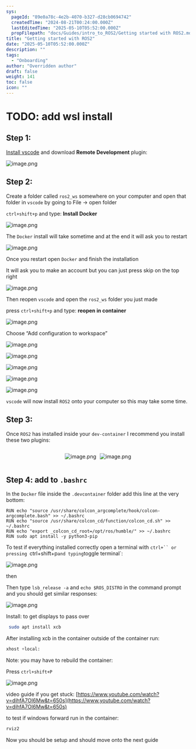 ```yaml
---
sys:
  pageId: "89e0a78c-4e2b-4070-b327-d28cb0694742"
  createdTime: "2024-08-21T00:24:00.000Z"
  lastEditedTime: "2025-05-10T05:52:00.000Z"
  propFilepath: "docs/Guides/intro_to_ROS2/Getting started with ROS2.md"
title: "Getting started with ROS2"
date: "2025-05-10T05:52:00.000Z"
description: ""
tags:
  - "Onboarding"
author: "Overridden author"
draft: false
weight: 141
toc: false
icon: ""
---
```


# TODO: add wsl install

## Step 1:

[Install vscode](https://code.visualstudio.com/download) and download **Remote Development** plugin:

![image.png](https://prod-files-secure.s3.us-west-2.amazonaws.com/d518164a-d88e-44d1-a4ee-3adb3bd8bce0/efb52993-1881-4a40-b95e-6f020334f022/image.png?X-Amz-Algorithm=AWS4-HMAC-SHA256&X-Amz-Content-Sha256=UNSIGNED-PAYLOAD&X-Amz-Credential=ASIAZI2LB466WJYJLTCI%2F20250714%2Fus-west-2%2Fs3%2Faws4_request&X-Amz-Date=20250714T132851Z&X-Amz-Expires=3600&X-Amz-Security-Token=IQoJb3JpZ2luX2VjEBUaCXVzLXdlc3QtMiJHMEUCIFQ%2FTxT3f%2FdU%2ByCs6YKUDog8E5jiZWZsyplD7BvF%2Fh5SAiEAo7R4TdIMWuZnYnK%2BWP2PyaJaX9LTIV3eUHUPTnn0PJEq%2FwMILhAAGgw2Mzc0MjMxODM4MDUiDPDhqWpOMrunUXTKJCrcA3xhww2u60%2Fvcp50yAY60vFbk%2Fr7XJgHiW7ch6PO64Ph8BoCG%2FJ%2Fg97YX6nIhU9Z8xzMjxw9cdRrh3P49stSW%2BcJQLcClnpWgxpzds%2BWS4t1OYMF9ZwMYDGd%2BfOaHyT0rO55K%2FKRJp7QHX%2Ft1sLS8h3jDtzRV7iTYjYFTV2S0pzJqh2IrRx216KpUpatK2IREwEZ0VmkfX6sZTpxJXXzXlFwRVIoYHfgcXEFANius%2Fg9Nxo0jsonCOoJVLM2BQEfn%2BnrM4zXtFO%2BSi1x0w6coBbiev2xYY5heMpxDBuIOeZSkfPDOBBy2J%2FPeN8Sxz4lQI3b6DkFDiHaT7eAP5v03JFODonpxzIlkemBIZaUr5O3%2B1rY2ais5ZSGoPmsvhvV1p9iMiPlSkU6SGjkFXLuTS5AkRmMKlBeHsMkmaIDvv%2FU1KVKuPmGzw0VMk%2Bz4WhZC3rgH3bL01Q3%2FSbo453mvxNeOOFaMnle9bDgW9j%2FpqWWVBM%2FK0gdlJvwLWjlB3VGrf3vho3SyCw8%2Bdgvmea36gWhqfU8nNbnIU35ahjhYPVL8PvJdmlE6%2BWe%2B8OZaX5Q7oNqi%2FTtWIuo50IQluBJQt8TPiJMyloVsgxQ0%2BNw4W8ZIcxxFRltrGRfoUkkMOSF1MMGOqUBjq0I%2BR3vkSByMdpHvMOVm0UMAWnxVQvApO1jq5h%2BYBAoXgEgZiciaYIJPolzuQz7Z4mWBe%2BZxINdhlFe8%2BMJa1%2F6Xr5mYgTFZ07k12OlANUALoGUWW2QzsopWtKjCnV1k7Bz8sUV1rGzdKUdi2EZTOc3XqFenSAsp7ymROw8UTtXuJMBSE81%2FcE8I%2Bv7rvfkyMVKhRFgfqgOpJ%2Fwz2WWPLZhdESh&X-Amz-Signature=add151e362187a9b058bd6e3a7e52a67cccded672ada42d5e11cb7a849ac50b1&X-Amz-SignedHeaders=host&x-amz-checksum-mode=ENABLED&x-id=GetObject)

## Step 2:

Create a folder called `ros2_ws` somewhere on your computer and open that folder in `vscode` by going to File → open folder 

`ctrl+shift+p` and type: **Install Docker**

![image.png](https://prod-files-secure.s3.us-west-2.amazonaws.com/d518164a-d88e-44d1-a4ee-3adb3bd8bce0/2269dc0e-1cd5-47ff-bceb-c04ad9b2eab0/image.png?X-Amz-Algorithm=AWS4-HMAC-SHA256&X-Amz-Content-Sha256=UNSIGNED-PAYLOAD&X-Amz-Credential=ASIAZI2LB466WJYJLTCI%2F20250714%2Fus-west-2%2Fs3%2Faws4_request&X-Amz-Date=20250714T132851Z&X-Amz-Expires=3600&X-Amz-Security-Token=IQoJb3JpZ2luX2VjEBUaCXVzLXdlc3QtMiJHMEUCIFQ%2FTxT3f%2FdU%2ByCs6YKUDog8E5jiZWZsyplD7BvF%2Fh5SAiEAo7R4TdIMWuZnYnK%2BWP2PyaJaX9LTIV3eUHUPTnn0PJEq%2FwMILhAAGgw2Mzc0MjMxODM4MDUiDPDhqWpOMrunUXTKJCrcA3xhww2u60%2Fvcp50yAY60vFbk%2Fr7XJgHiW7ch6PO64Ph8BoCG%2FJ%2Fg97YX6nIhU9Z8xzMjxw9cdRrh3P49stSW%2BcJQLcClnpWgxpzds%2BWS4t1OYMF9ZwMYDGd%2BfOaHyT0rO55K%2FKRJp7QHX%2Ft1sLS8h3jDtzRV7iTYjYFTV2S0pzJqh2IrRx216KpUpatK2IREwEZ0VmkfX6sZTpxJXXzXlFwRVIoYHfgcXEFANius%2Fg9Nxo0jsonCOoJVLM2BQEfn%2BnrM4zXtFO%2BSi1x0w6coBbiev2xYY5heMpxDBuIOeZSkfPDOBBy2J%2FPeN8Sxz4lQI3b6DkFDiHaT7eAP5v03JFODonpxzIlkemBIZaUr5O3%2B1rY2ais5ZSGoPmsvhvV1p9iMiPlSkU6SGjkFXLuTS5AkRmMKlBeHsMkmaIDvv%2FU1KVKuPmGzw0VMk%2Bz4WhZC3rgH3bL01Q3%2FSbo453mvxNeOOFaMnle9bDgW9j%2FpqWWVBM%2FK0gdlJvwLWjlB3VGrf3vho3SyCw8%2Bdgvmea36gWhqfU8nNbnIU35ahjhYPVL8PvJdmlE6%2BWe%2B8OZaX5Q7oNqi%2FTtWIuo50IQluBJQt8TPiJMyloVsgxQ0%2BNw4W8ZIcxxFRltrGRfoUkkMOSF1MMGOqUBjq0I%2BR3vkSByMdpHvMOVm0UMAWnxVQvApO1jq5h%2BYBAoXgEgZiciaYIJPolzuQz7Z4mWBe%2BZxINdhlFe8%2BMJa1%2F6Xr5mYgTFZ07k12OlANUALoGUWW2QzsopWtKjCnV1k7Bz8sUV1rGzdKUdi2EZTOc3XqFenSAsp7ymROw8UTtXuJMBSE81%2FcE8I%2Bv7rvfkyMVKhRFgfqgOpJ%2Fwz2WWPLZhdESh&X-Amz-Signature=99a13a1a7f8992e17f9cd18782187c94dacf8bb1c4bd45c05550eda11b0b6fc4&X-Amz-SignedHeaders=host&x-amz-checksum-mode=ENABLED&x-id=GetObject)

The `Docker` install will take sometime and at the end it will ask you to restart

![image.png](https://prod-files-secure.s3.us-west-2.amazonaws.com/d518164a-d88e-44d1-a4ee-3adb3bd8bce0/ed233f78-be33-4b1f-b89c-9c346c0e961e/image.png?X-Amz-Algorithm=AWS4-HMAC-SHA256&X-Amz-Content-Sha256=UNSIGNED-PAYLOAD&X-Amz-Credential=ASIAZI2LB466WJYJLTCI%2F20250714%2Fus-west-2%2Fs3%2Faws4_request&X-Amz-Date=20250714T132851Z&X-Amz-Expires=3600&X-Amz-Security-Token=IQoJb3JpZ2luX2VjEBUaCXVzLXdlc3QtMiJHMEUCIFQ%2FTxT3f%2FdU%2ByCs6YKUDog8E5jiZWZsyplD7BvF%2Fh5SAiEAo7R4TdIMWuZnYnK%2BWP2PyaJaX9LTIV3eUHUPTnn0PJEq%2FwMILhAAGgw2Mzc0MjMxODM4MDUiDPDhqWpOMrunUXTKJCrcA3xhww2u60%2Fvcp50yAY60vFbk%2Fr7XJgHiW7ch6PO64Ph8BoCG%2FJ%2Fg97YX6nIhU9Z8xzMjxw9cdRrh3P49stSW%2BcJQLcClnpWgxpzds%2BWS4t1OYMF9ZwMYDGd%2BfOaHyT0rO55K%2FKRJp7QHX%2Ft1sLS8h3jDtzRV7iTYjYFTV2S0pzJqh2IrRx216KpUpatK2IREwEZ0VmkfX6sZTpxJXXzXlFwRVIoYHfgcXEFANius%2Fg9Nxo0jsonCOoJVLM2BQEfn%2BnrM4zXtFO%2BSi1x0w6coBbiev2xYY5heMpxDBuIOeZSkfPDOBBy2J%2FPeN8Sxz4lQI3b6DkFDiHaT7eAP5v03JFODonpxzIlkemBIZaUr5O3%2B1rY2ais5ZSGoPmsvhvV1p9iMiPlSkU6SGjkFXLuTS5AkRmMKlBeHsMkmaIDvv%2FU1KVKuPmGzw0VMk%2Bz4WhZC3rgH3bL01Q3%2FSbo453mvxNeOOFaMnle9bDgW9j%2FpqWWVBM%2FK0gdlJvwLWjlB3VGrf3vho3SyCw8%2Bdgvmea36gWhqfU8nNbnIU35ahjhYPVL8PvJdmlE6%2BWe%2B8OZaX5Q7oNqi%2FTtWIuo50IQluBJQt8TPiJMyloVsgxQ0%2BNw4W8ZIcxxFRltrGRfoUkkMOSF1MMGOqUBjq0I%2BR3vkSByMdpHvMOVm0UMAWnxVQvApO1jq5h%2BYBAoXgEgZiciaYIJPolzuQz7Z4mWBe%2BZxINdhlFe8%2BMJa1%2F6Xr5mYgTFZ07k12OlANUALoGUWW2QzsopWtKjCnV1k7Bz8sUV1rGzdKUdi2EZTOc3XqFenSAsp7ymROw8UTtXuJMBSE81%2FcE8I%2Bv7rvfkyMVKhRFgfqgOpJ%2Fwz2WWPLZhdESh&X-Amz-Signature=81bdfa58864631de15f841c0a8fcc73a8c65ce405a39ced906cc79214fd4faa1&X-Amz-SignedHeaders=host&x-amz-checksum-mode=ENABLED&x-id=GetObject)

Once you restart open `Docker` and finish the installation

It will ask you to make an account but you can just press skip on the top right

![image.png](https://prod-files-secure.s3.us-west-2.amazonaws.com/d518164a-d88e-44d1-a4ee-3adb3bd8bce0/21010ad9-1659-4fd9-9f59-9932a09b2a3d/image.png?X-Amz-Algorithm=AWS4-HMAC-SHA256&X-Amz-Content-Sha256=UNSIGNED-PAYLOAD&X-Amz-Credential=ASIAZI2LB466WJYJLTCI%2F20250714%2Fus-west-2%2Fs3%2Faws4_request&X-Amz-Date=20250714T132851Z&X-Amz-Expires=3600&X-Amz-Security-Token=IQoJb3JpZ2luX2VjEBUaCXVzLXdlc3QtMiJHMEUCIFQ%2FTxT3f%2FdU%2ByCs6YKUDog8E5jiZWZsyplD7BvF%2Fh5SAiEAo7R4TdIMWuZnYnK%2BWP2PyaJaX9LTIV3eUHUPTnn0PJEq%2FwMILhAAGgw2Mzc0MjMxODM4MDUiDPDhqWpOMrunUXTKJCrcA3xhww2u60%2Fvcp50yAY60vFbk%2Fr7XJgHiW7ch6PO64Ph8BoCG%2FJ%2Fg97YX6nIhU9Z8xzMjxw9cdRrh3P49stSW%2BcJQLcClnpWgxpzds%2BWS4t1OYMF9ZwMYDGd%2BfOaHyT0rO55K%2FKRJp7QHX%2Ft1sLS8h3jDtzRV7iTYjYFTV2S0pzJqh2IrRx216KpUpatK2IREwEZ0VmkfX6sZTpxJXXzXlFwRVIoYHfgcXEFANius%2Fg9Nxo0jsonCOoJVLM2BQEfn%2BnrM4zXtFO%2BSi1x0w6coBbiev2xYY5heMpxDBuIOeZSkfPDOBBy2J%2FPeN8Sxz4lQI3b6DkFDiHaT7eAP5v03JFODonpxzIlkemBIZaUr5O3%2B1rY2ais5ZSGoPmsvhvV1p9iMiPlSkU6SGjkFXLuTS5AkRmMKlBeHsMkmaIDvv%2FU1KVKuPmGzw0VMk%2Bz4WhZC3rgH3bL01Q3%2FSbo453mvxNeOOFaMnle9bDgW9j%2FpqWWVBM%2FK0gdlJvwLWjlB3VGrf3vho3SyCw8%2Bdgvmea36gWhqfU8nNbnIU35ahjhYPVL8PvJdmlE6%2BWe%2B8OZaX5Q7oNqi%2FTtWIuo50IQluBJQt8TPiJMyloVsgxQ0%2BNw4W8ZIcxxFRltrGRfoUkkMOSF1MMGOqUBjq0I%2BR3vkSByMdpHvMOVm0UMAWnxVQvApO1jq5h%2BYBAoXgEgZiciaYIJPolzuQz7Z4mWBe%2BZxINdhlFe8%2BMJa1%2F6Xr5mYgTFZ07k12OlANUALoGUWW2QzsopWtKjCnV1k7Bz8sUV1rGzdKUdi2EZTOc3XqFenSAsp7ymROw8UTtXuJMBSE81%2FcE8I%2Bv7rvfkyMVKhRFgfqgOpJ%2Fwz2WWPLZhdESh&X-Amz-Signature=9847e788c6d03573f8368931651c3ad61b6e3a3dcbf7bf19a0e030e3655cc465&X-Amz-SignedHeaders=host&x-amz-checksum-mode=ENABLED&x-id=GetObject)

Then reopen `vscode` and open the `ros2_ws` folder you just made

press `ctrl+shift+p` and type: **reopen in container**

![image.png](https://prod-files-secure.s3.us-west-2.amazonaws.com/d518164a-d88e-44d1-a4ee-3adb3bd8bce0/4e93b8c2-41ad-488c-8095-c74205196118/image.png?X-Amz-Algorithm=AWS4-HMAC-SHA256&X-Amz-Content-Sha256=UNSIGNED-PAYLOAD&X-Amz-Credential=ASIAZI2LB466WJYJLTCI%2F20250714%2Fus-west-2%2Fs3%2Faws4_request&X-Amz-Date=20250714T132851Z&X-Amz-Expires=3600&X-Amz-Security-Token=IQoJb3JpZ2luX2VjEBUaCXVzLXdlc3QtMiJHMEUCIFQ%2FTxT3f%2FdU%2ByCs6YKUDog8E5jiZWZsyplD7BvF%2Fh5SAiEAo7R4TdIMWuZnYnK%2BWP2PyaJaX9LTIV3eUHUPTnn0PJEq%2FwMILhAAGgw2Mzc0MjMxODM4MDUiDPDhqWpOMrunUXTKJCrcA3xhww2u60%2Fvcp50yAY60vFbk%2Fr7XJgHiW7ch6PO64Ph8BoCG%2FJ%2Fg97YX6nIhU9Z8xzMjxw9cdRrh3P49stSW%2BcJQLcClnpWgxpzds%2BWS4t1OYMF9ZwMYDGd%2BfOaHyT0rO55K%2FKRJp7QHX%2Ft1sLS8h3jDtzRV7iTYjYFTV2S0pzJqh2IrRx216KpUpatK2IREwEZ0VmkfX6sZTpxJXXzXlFwRVIoYHfgcXEFANius%2Fg9Nxo0jsonCOoJVLM2BQEfn%2BnrM4zXtFO%2BSi1x0w6coBbiev2xYY5heMpxDBuIOeZSkfPDOBBy2J%2FPeN8Sxz4lQI3b6DkFDiHaT7eAP5v03JFODonpxzIlkemBIZaUr5O3%2B1rY2ais5ZSGoPmsvhvV1p9iMiPlSkU6SGjkFXLuTS5AkRmMKlBeHsMkmaIDvv%2FU1KVKuPmGzw0VMk%2Bz4WhZC3rgH3bL01Q3%2FSbo453mvxNeOOFaMnle9bDgW9j%2FpqWWVBM%2FK0gdlJvwLWjlB3VGrf3vho3SyCw8%2Bdgvmea36gWhqfU8nNbnIU35ahjhYPVL8PvJdmlE6%2BWe%2B8OZaX5Q7oNqi%2FTtWIuo50IQluBJQt8TPiJMyloVsgxQ0%2BNw4W8ZIcxxFRltrGRfoUkkMOSF1MMGOqUBjq0I%2BR3vkSByMdpHvMOVm0UMAWnxVQvApO1jq5h%2BYBAoXgEgZiciaYIJPolzuQz7Z4mWBe%2BZxINdhlFe8%2BMJa1%2F6Xr5mYgTFZ07k12OlANUALoGUWW2QzsopWtKjCnV1k7Bz8sUV1rGzdKUdi2EZTOc3XqFenSAsp7ymROw8UTtXuJMBSE81%2FcE8I%2Bv7rvfkyMVKhRFgfqgOpJ%2Fwz2WWPLZhdESh&X-Amz-Signature=8cdb3d76fcb28aa26726c0c96b735ded00e359538540b07ee15736cf8789cdd3&X-Amz-SignedHeaders=host&x-amz-checksum-mode=ENABLED&x-id=GetObject)

Choose “Add configuration to workspace”

![image.png](https://prod-files-secure.s3.us-west-2.amazonaws.com/d518164a-d88e-44d1-a4ee-3adb3bd8bce0/9560b282-5060-4989-ba37-97e7b2c22476/image.png?X-Amz-Algorithm=AWS4-HMAC-SHA256&X-Amz-Content-Sha256=UNSIGNED-PAYLOAD&X-Amz-Credential=ASIAZI2LB466WJYJLTCI%2F20250714%2Fus-west-2%2Fs3%2Faws4_request&X-Amz-Date=20250714T132851Z&X-Amz-Expires=3600&X-Amz-Security-Token=IQoJb3JpZ2luX2VjEBUaCXVzLXdlc3QtMiJHMEUCIFQ%2FTxT3f%2FdU%2ByCs6YKUDog8E5jiZWZsyplD7BvF%2Fh5SAiEAo7R4TdIMWuZnYnK%2BWP2PyaJaX9LTIV3eUHUPTnn0PJEq%2FwMILhAAGgw2Mzc0MjMxODM4MDUiDPDhqWpOMrunUXTKJCrcA3xhww2u60%2Fvcp50yAY60vFbk%2Fr7XJgHiW7ch6PO64Ph8BoCG%2FJ%2Fg97YX6nIhU9Z8xzMjxw9cdRrh3P49stSW%2BcJQLcClnpWgxpzds%2BWS4t1OYMF9ZwMYDGd%2BfOaHyT0rO55K%2FKRJp7QHX%2Ft1sLS8h3jDtzRV7iTYjYFTV2S0pzJqh2IrRx216KpUpatK2IREwEZ0VmkfX6sZTpxJXXzXlFwRVIoYHfgcXEFANius%2Fg9Nxo0jsonCOoJVLM2BQEfn%2BnrM4zXtFO%2BSi1x0w6coBbiev2xYY5heMpxDBuIOeZSkfPDOBBy2J%2FPeN8Sxz4lQI3b6DkFDiHaT7eAP5v03JFODonpxzIlkemBIZaUr5O3%2B1rY2ais5ZSGoPmsvhvV1p9iMiPlSkU6SGjkFXLuTS5AkRmMKlBeHsMkmaIDvv%2FU1KVKuPmGzw0VMk%2Bz4WhZC3rgH3bL01Q3%2FSbo453mvxNeOOFaMnle9bDgW9j%2FpqWWVBM%2FK0gdlJvwLWjlB3VGrf3vho3SyCw8%2Bdgvmea36gWhqfU8nNbnIU35ahjhYPVL8PvJdmlE6%2BWe%2B8OZaX5Q7oNqi%2FTtWIuo50IQluBJQt8TPiJMyloVsgxQ0%2BNw4W8ZIcxxFRltrGRfoUkkMOSF1MMGOqUBjq0I%2BR3vkSByMdpHvMOVm0UMAWnxVQvApO1jq5h%2BYBAoXgEgZiciaYIJPolzuQz7Z4mWBe%2BZxINdhlFe8%2BMJa1%2F6Xr5mYgTFZ07k12OlANUALoGUWW2QzsopWtKjCnV1k7Bz8sUV1rGzdKUdi2EZTOc3XqFenSAsp7ymROw8UTtXuJMBSE81%2FcE8I%2Bv7rvfkyMVKhRFgfqgOpJ%2Fwz2WWPLZhdESh&X-Amz-Signature=bf658508acc38e64d49b07bf9446d2dec994d75119f3afa7f11ca5a49fe041bf&X-Amz-SignedHeaders=host&x-amz-checksum-mode=ENABLED&x-id=GetObject)

![image.png](https://prod-files-secure.s3.us-west-2.amazonaws.com/d518164a-d88e-44d1-a4ee-3adb3bd8bce0/2ee63f81-886b-48e8-a553-dc6e5eac99e4/image.png?X-Amz-Algorithm=AWS4-HMAC-SHA256&X-Amz-Content-Sha256=UNSIGNED-PAYLOAD&X-Amz-Credential=ASIAZI2LB466WJYJLTCI%2F20250714%2Fus-west-2%2Fs3%2Faws4_request&X-Amz-Date=20250714T132851Z&X-Amz-Expires=3600&X-Amz-Security-Token=IQoJb3JpZ2luX2VjEBUaCXVzLXdlc3QtMiJHMEUCIFQ%2FTxT3f%2FdU%2ByCs6YKUDog8E5jiZWZsyplD7BvF%2Fh5SAiEAo7R4TdIMWuZnYnK%2BWP2PyaJaX9LTIV3eUHUPTnn0PJEq%2FwMILhAAGgw2Mzc0MjMxODM4MDUiDPDhqWpOMrunUXTKJCrcA3xhww2u60%2Fvcp50yAY60vFbk%2Fr7XJgHiW7ch6PO64Ph8BoCG%2FJ%2Fg97YX6nIhU9Z8xzMjxw9cdRrh3P49stSW%2BcJQLcClnpWgxpzds%2BWS4t1OYMF9ZwMYDGd%2BfOaHyT0rO55K%2FKRJp7QHX%2Ft1sLS8h3jDtzRV7iTYjYFTV2S0pzJqh2IrRx216KpUpatK2IREwEZ0VmkfX6sZTpxJXXzXlFwRVIoYHfgcXEFANius%2Fg9Nxo0jsonCOoJVLM2BQEfn%2BnrM4zXtFO%2BSi1x0w6coBbiev2xYY5heMpxDBuIOeZSkfPDOBBy2J%2FPeN8Sxz4lQI3b6DkFDiHaT7eAP5v03JFODonpxzIlkemBIZaUr5O3%2B1rY2ais5ZSGoPmsvhvV1p9iMiPlSkU6SGjkFXLuTS5AkRmMKlBeHsMkmaIDvv%2FU1KVKuPmGzw0VMk%2Bz4WhZC3rgH3bL01Q3%2FSbo453mvxNeOOFaMnle9bDgW9j%2FpqWWVBM%2FK0gdlJvwLWjlB3VGrf3vho3SyCw8%2Bdgvmea36gWhqfU8nNbnIU35ahjhYPVL8PvJdmlE6%2BWe%2B8OZaX5Q7oNqi%2FTtWIuo50IQluBJQt8TPiJMyloVsgxQ0%2BNw4W8ZIcxxFRltrGRfoUkkMOSF1MMGOqUBjq0I%2BR3vkSByMdpHvMOVm0UMAWnxVQvApO1jq5h%2BYBAoXgEgZiciaYIJPolzuQz7Z4mWBe%2BZxINdhlFe8%2BMJa1%2F6Xr5mYgTFZ07k12OlANUALoGUWW2QzsopWtKjCnV1k7Bz8sUV1rGzdKUdi2EZTOc3XqFenSAsp7ymROw8UTtXuJMBSE81%2FcE8I%2Bv7rvfkyMVKhRFgfqgOpJ%2Fwz2WWPLZhdESh&X-Amz-Signature=1d08de5f72c643c289d19857fa5fc72d20963ebfa6188be289ece8418b3854db&X-Amz-SignedHeaders=host&x-amz-checksum-mode=ENABLED&x-id=GetObject)

![image.png](https://prod-files-secure.s3.us-west-2.amazonaws.com/d518164a-d88e-44d1-a4ee-3adb3bd8bce0/ae1580b2-b048-407e-aed9-b584224a7a04/image.png?X-Amz-Algorithm=AWS4-HMAC-SHA256&X-Amz-Content-Sha256=UNSIGNED-PAYLOAD&X-Amz-Credential=ASIAZI2LB466WJYJLTCI%2F20250714%2Fus-west-2%2Fs3%2Faws4_request&X-Amz-Date=20250714T132851Z&X-Amz-Expires=3600&X-Amz-Security-Token=IQoJb3JpZ2luX2VjEBUaCXVzLXdlc3QtMiJHMEUCIFQ%2FTxT3f%2FdU%2ByCs6YKUDog8E5jiZWZsyplD7BvF%2Fh5SAiEAo7R4TdIMWuZnYnK%2BWP2PyaJaX9LTIV3eUHUPTnn0PJEq%2FwMILhAAGgw2Mzc0MjMxODM4MDUiDPDhqWpOMrunUXTKJCrcA3xhww2u60%2Fvcp50yAY60vFbk%2Fr7XJgHiW7ch6PO64Ph8BoCG%2FJ%2Fg97YX6nIhU9Z8xzMjxw9cdRrh3P49stSW%2BcJQLcClnpWgxpzds%2BWS4t1OYMF9ZwMYDGd%2BfOaHyT0rO55K%2FKRJp7QHX%2Ft1sLS8h3jDtzRV7iTYjYFTV2S0pzJqh2IrRx216KpUpatK2IREwEZ0VmkfX6sZTpxJXXzXlFwRVIoYHfgcXEFANius%2Fg9Nxo0jsonCOoJVLM2BQEfn%2BnrM4zXtFO%2BSi1x0w6coBbiev2xYY5heMpxDBuIOeZSkfPDOBBy2J%2FPeN8Sxz4lQI3b6DkFDiHaT7eAP5v03JFODonpxzIlkemBIZaUr5O3%2B1rY2ais5ZSGoPmsvhvV1p9iMiPlSkU6SGjkFXLuTS5AkRmMKlBeHsMkmaIDvv%2FU1KVKuPmGzw0VMk%2Bz4WhZC3rgH3bL01Q3%2FSbo453mvxNeOOFaMnle9bDgW9j%2FpqWWVBM%2FK0gdlJvwLWjlB3VGrf3vho3SyCw8%2Bdgvmea36gWhqfU8nNbnIU35ahjhYPVL8PvJdmlE6%2BWe%2B8OZaX5Q7oNqi%2FTtWIuo50IQluBJQt8TPiJMyloVsgxQ0%2BNw4W8ZIcxxFRltrGRfoUkkMOSF1MMGOqUBjq0I%2BR3vkSByMdpHvMOVm0UMAWnxVQvApO1jq5h%2BYBAoXgEgZiciaYIJPolzuQz7Z4mWBe%2BZxINdhlFe8%2BMJa1%2F6Xr5mYgTFZ07k12OlANUALoGUWW2QzsopWtKjCnV1k7Bz8sUV1rGzdKUdi2EZTOc3XqFenSAsp7ymROw8UTtXuJMBSE81%2FcE8I%2Bv7rvfkyMVKhRFgfqgOpJ%2Fwz2WWPLZhdESh&X-Amz-Signature=0117fd67234e797e252ad175708ed59c8c29d5daecb81cfa881280593f48acae&X-Amz-SignedHeaders=host&x-amz-checksum-mode=ENABLED&x-id=GetObject)

![image.png](https://prod-files-secure.s3.us-west-2.amazonaws.com/d518164a-d88e-44d1-a4ee-3adb3bd8bce0/53255b28-f75e-430f-b9e3-c0ac8577e42b/image.png?X-Amz-Algorithm=AWS4-HMAC-SHA256&X-Amz-Content-Sha256=UNSIGNED-PAYLOAD&X-Amz-Credential=ASIAZI2LB466WJYJLTCI%2F20250714%2Fus-west-2%2Fs3%2Faws4_request&X-Amz-Date=20250714T132851Z&X-Amz-Expires=3600&X-Amz-Security-Token=IQoJb3JpZ2luX2VjEBUaCXVzLXdlc3QtMiJHMEUCIFQ%2FTxT3f%2FdU%2ByCs6YKUDog8E5jiZWZsyplD7BvF%2Fh5SAiEAo7R4TdIMWuZnYnK%2BWP2PyaJaX9LTIV3eUHUPTnn0PJEq%2FwMILhAAGgw2Mzc0MjMxODM4MDUiDPDhqWpOMrunUXTKJCrcA3xhww2u60%2Fvcp50yAY60vFbk%2Fr7XJgHiW7ch6PO64Ph8BoCG%2FJ%2Fg97YX6nIhU9Z8xzMjxw9cdRrh3P49stSW%2BcJQLcClnpWgxpzds%2BWS4t1OYMF9ZwMYDGd%2BfOaHyT0rO55K%2FKRJp7QHX%2Ft1sLS8h3jDtzRV7iTYjYFTV2S0pzJqh2IrRx216KpUpatK2IREwEZ0VmkfX6sZTpxJXXzXlFwRVIoYHfgcXEFANius%2Fg9Nxo0jsonCOoJVLM2BQEfn%2BnrM4zXtFO%2BSi1x0w6coBbiev2xYY5heMpxDBuIOeZSkfPDOBBy2J%2FPeN8Sxz4lQI3b6DkFDiHaT7eAP5v03JFODonpxzIlkemBIZaUr5O3%2B1rY2ais5ZSGoPmsvhvV1p9iMiPlSkU6SGjkFXLuTS5AkRmMKlBeHsMkmaIDvv%2FU1KVKuPmGzw0VMk%2Bz4WhZC3rgH3bL01Q3%2FSbo453mvxNeOOFaMnle9bDgW9j%2FpqWWVBM%2FK0gdlJvwLWjlB3VGrf3vho3SyCw8%2Bdgvmea36gWhqfU8nNbnIU35ahjhYPVL8PvJdmlE6%2BWe%2B8OZaX5Q7oNqi%2FTtWIuo50IQluBJQt8TPiJMyloVsgxQ0%2BNw4W8ZIcxxFRltrGRfoUkkMOSF1MMGOqUBjq0I%2BR3vkSByMdpHvMOVm0UMAWnxVQvApO1jq5h%2BYBAoXgEgZiciaYIJPolzuQz7Z4mWBe%2BZxINdhlFe8%2BMJa1%2F6Xr5mYgTFZ07k12OlANUALoGUWW2QzsopWtKjCnV1k7Bz8sUV1rGzdKUdi2EZTOc3XqFenSAsp7ymROw8UTtXuJMBSE81%2FcE8I%2Bv7rvfkyMVKhRFgfqgOpJ%2Fwz2WWPLZhdESh&X-Amz-Signature=d807df776726e62965c986adc13a90b6791fb8ae6bc004a7cb064120b23e3899&X-Amz-SignedHeaders=host&x-amz-checksum-mode=ENABLED&x-id=GetObject)

![image.png](https://prod-files-secure.s3.us-west-2.amazonaws.com/d518164a-d88e-44d1-a4ee-3adb3bd8bce0/7c562767-5af9-4ffb-97d1-327bcdf4ee00/image.png?X-Amz-Algorithm=AWS4-HMAC-SHA256&X-Amz-Content-Sha256=UNSIGNED-PAYLOAD&X-Amz-Credential=ASIAZI2LB466WJYJLTCI%2F20250714%2Fus-west-2%2Fs3%2Faws4_request&X-Amz-Date=20250714T132851Z&X-Amz-Expires=3600&X-Amz-Security-Token=IQoJb3JpZ2luX2VjEBUaCXVzLXdlc3QtMiJHMEUCIFQ%2FTxT3f%2FdU%2ByCs6YKUDog8E5jiZWZsyplD7BvF%2Fh5SAiEAo7R4TdIMWuZnYnK%2BWP2PyaJaX9LTIV3eUHUPTnn0PJEq%2FwMILhAAGgw2Mzc0MjMxODM4MDUiDPDhqWpOMrunUXTKJCrcA3xhww2u60%2Fvcp50yAY60vFbk%2Fr7XJgHiW7ch6PO64Ph8BoCG%2FJ%2Fg97YX6nIhU9Z8xzMjxw9cdRrh3P49stSW%2BcJQLcClnpWgxpzds%2BWS4t1OYMF9ZwMYDGd%2BfOaHyT0rO55K%2FKRJp7QHX%2Ft1sLS8h3jDtzRV7iTYjYFTV2S0pzJqh2IrRx216KpUpatK2IREwEZ0VmkfX6sZTpxJXXzXlFwRVIoYHfgcXEFANius%2Fg9Nxo0jsonCOoJVLM2BQEfn%2BnrM4zXtFO%2BSi1x0w6coBbiev2xYY5heMpxDBuIOeZSkfPDOBBy2J%2FPeN8Sxz4lQI3b6DkFDiHaT7eAP5v03JFODonpxzIlkemBIZaUr5O3%2B1rY2ais5ZSGoPmsvhvV1p9iMiPlSkU6SGjkFXLuTS5AkRmMKlBeHsMkmaIDvv%2FU1KVKuPmGzw0VMk%2Bz4WhZC3rgH3bL01Q3%2FSbo453mvxNeOOFaMnle9bDgW9j%2FpqWWVBM%2FK0gdlJvwLWjlB3VGrf3vho3SyCw8%2Bdgvmea36gWhqfU8nNbnIU35ahjhYPVL8PvJdmlE6%2BWe%2B8OZaX5Q7oNqi%2FTtWIuo50IQluBJQt8TPiJMyloVsgxQ0%2BNw4W8ZIcxxFRltrGRfoUkkMOSF1MMGOqUBjq0I%2BR3vkSByMdpHvMOVm0UMAWnxVQvApO1jq5h%2BYBAoXgEgZiciaYIJPolzuQz7Z4mWBe%2BZxINdhlFe8%2BMJa1%2F6Xr5mYgTFZ07k12OlANUALoGUWW2QzsopWtKjCnV1k7Bz8sUV1rGzdKUdi2EZTOc3XqFenSAsp7ymROw8UTtXuJMBSE81%2FcE8I%2Bv7rvfkyMVKhRFgfqgOpJ%2Fwz2WWPLZhdESh&X-Amz-Signature=3533a3adf14ddbcb062fdc43d853a9eabe295f166dc2488526ce775a35b59812&X-Amz-SignedHeaders=host&x-amz-checksum-mode=ENABLED&x-id=GetObject)

`vscode` will now install `ROS2` onto your computer so this may take some time.

## Step 3:

Once `ROS2` has installed inside your `dev-container` I recommend you install these two plugins:

<div style="display: flex;flex-direction: row; column-gap:10px; max-width: 630px;justify-content: center;">
<div>

![image.png](https://prod-files-secure.s3.us-west-2.amazonaws.com/d518164a-d88e-44d1-a4ee-3adb3bd8bce0/3fc3d550-5a54-4ba1-ba6b-faa01cdb7369/image.png?X-Amz-Algorithm=AWS4-HMAC-SHA256&X-Amz-Content-Sha256=UNSIGNED-PAYLOAD&X-Amz-Credential=ASIAZI2LB466WBKOJEXF%2F20250714%2Fus-west-2%2Fs3%2Faws4_request&X-Amz-Date=20250714T132854Z&X-Amz-Expires=3600&X-Amz-Security-Token=IQoJb3JpZ2luX2VjEBUaCXVzLXdlc3QtMiJHMEUCIDTTF6nh2HPMoVITjUjDktRikIchFr82qeinnwclizXNAiEAirIGVNsvslZBMwTaqA3%2FTLLhbIbgDAEaXDwCxM4CkQcq%2FwMILhAAGgw2Mzc0MjMxODM4MDUiDDIY5uy0QJIXzldf%2BSrcA%2FcLQ9lGhTIwSPtqTgzDC%2FxAEn7cjULoM%2FXSGX0Q87mfGE7BtUD7EUFHfcPNQYrgTQApA9GQA7dQvSTm35qODCqr1LSEmFDOUMXXBSAfuFof%2BhCCrqyviP8ADP9278jpZcqy6a%2BGizVAwu6tm9tN6XRq3ueViAD1sJsPv%2BZPefWYwfNt%2B4%2BrQXa3jNDEkB7gQzIY5eHdV1RyesV1TgMRrEKJdtFCRkeaGyJyvNPNIm3UL4t7Rr34hm8pJh7S67J4YimcEpUl0gM2gSS3rqXw%2FaXmn4ela6zaqLE%2BDU3GtIGosYmY%2BQZhPpNza%2BA2YP8o8ykSquFWgYY1576SMVZG1KT%2B8rpJdvbiMkh9MwFmX0HQXC44MyIfLooVeuWCHrpLsZ1Aosfa9Tk9ho2ao7u953jR8oHVI6DHFzNK6jwJKmD%2F00eGQWj61Hr2uCEkynpFsxW9%2FS1fc5dGqMJt6bcqbL1FUsLsPlbq17DUM7xY%2FjjzqR9FQKHcvAMd%2BP0muJZ16RHe7lQl3qECZFliaIkbxBUapafFJVV7%2BqtAFmIirYD4B%2F%2BQVwk1j1OAlr%2F0NKzOGoiYVz7rNT3sPrdkx1BvS%2FXbHfqyhrluWBQtpnfvpqXtLDi55FmTnubjLYnbMJOF1MMGOqUBnZgi2Pwos%2BjUtU57UNVJb4ekgr2mJPHj%2B%2BdD2f0ptEAsHG6WNyjoKhowHgwxjM5LjYakZDFhZ9NsCnmyeEcpJW7y%2Bm4LwTkf3JFdv9ZUZlP7Hohii4onUmkSaBRzzsk64TD3NKCgNwVFQZaudCRFEfgreNMLdZ4a9Rr%2BYSDFLbBmuOECUk4aCcGzKVrzfajqdIhQp1PrLoRpst4BZayBz9tbYRFU&X-Amz-Signature=5684dbdd9c0bea8f4c22a84846aaaae28bdbec1d8bb54ee26d17390cbad3756a&X-Amz-SignedHeaders=host&x-amz-checksum-mode=ENABLED&x-id=GetObject)

</div>
<div>

![image.png](https://prod-files-secure.s3.us-west-2.amazonaws.com/d518164a-d88e-44d1-a4ee-3adb3bd8bce0/d994cc66-13c2-4093-a5a3-f84cf4601a82/image.png?X-Amz-Algorithm=AWS4-HMAC-SHA256&X-Amz-Content-Sha256=UNSIGNED-PAYLOAD&X-Amz-Credential=ASIAZI2LB46674Y7JKL6%2F20250714%2Fus-west-2%2Fs3%2Faws4_request&X-Amz-Date=20250714T132854Z&X-Amz-Expires=3600&X-Amz-Security-Token=IQoJb3JpZ2luX2VjEBUaCXVzLXdlc3QtMiJHMEUCIQCcnliNrQNAO2zCLNlCNL4xs6te4%2BDmURN2UjI9Isit4wIgN4eqMnUOdxUiKaQLucifzlfDKjTSr9%2FOG39zZGNnDroq%2FwMILhAAGgw2Mzc0MjMxODM4MDUiDIG5jLBV5dE3cYDy3yrcAxcpF1bk3JjFdUs3FneeU%2BB0mgFTrg%2FxSTNf7rsoT58gBkylVyyVp%2FG%2B6emSCOwQqFLNqZ%2Fq5N1y4LIo7d4ZB6jLXwzDrfGNzDZoJ2JkABN%2BgdfdBl%2FEtw6zhsZzf4AuGzfjpjBQkV%2F8HZtbH6A8NDWQODTBeSPTJ%2BJk21smupg%2B1ghWZ3JDDtoHUiqUNI5F4yxLM4oVCyp6MbJCc0h1Aizgi0Iv1UYnACZ5y8cZCwbkpEGSpTXGCFl5U3mH%2BNoCuZ5DmyS1GkWDe5COrQTpGkImJ5ZDjlvsXQw3Akohmz4qjvRqVLPUPCSsDhP7ek4LRB7PowNKHWWQNgEZ0ZvPuqxQenGP81t%2BYinKWJqVWxQKvRb4JmhOZj3tZqUNt%2Bbmc7cx2%2F2WVhUSYJf42m6ztzeQ9JJxXdVGybxIXeoxF3J%2FE5dtcVHrAUrmNmnxpbgZ062AVByCMNoy7bTf0gXsMxW8FtpW6933tflLmfCiFQEvvhAmK2RttFew530hL%2BBsgaSD75GnwMHUIqfQG0ILhiLK3IwOSgqtDEK%2FmewvNFOiPEd63ZTAwUj6yEdHusSoXjfalClUl%2F6hjxXFTKjMIBlk6uCYtkOy3j6NqBVeQbNX6SGeeMG6mdKNoxs7MKqF1MMGOqUBVKUBZklufiV2QJpbozAmNH0tc1W7ccOkP50Et7%2B5EWcXtgNRB52eR%2FvQXlHp75dE9xAx5SHGMzlFwEQ0Aam9V6VboEc6gYJD0dNIOR8AwBv%2BXjCyI1HR4sgrhDfiNK5ZjK%2Fvr1lvkSYeRZT4GRIBAY6mqGor1%2FRj6OWJdWEbar7Lc5nO0pKa%2BzQNzE6KRNPZYZG%2FXHiLdE7X88LThC9Pjy09yAa8&X-Amz-Signature=776e22259576b2158ed285456d435c0b725c6866f76019b9a46c2d8d0793854a&X-Amz-SignedHeaders=host&x-amz-checksum-mode=ENABLED&x-id=GetObject)

</div>
</div>

## Step 4: add to `.bashrc`

In the `Docker` file inside the `.devcontainer` folder add this line at the very bottom: 

```docker
RUN echo "source /usr/share/colcon_argcomplete/hook/colcon-argcomplete.bash" >> ~/.bashrc
RUN echo "source /usr/share/colcon_cd/function/colcon_cd.sh" >> ~/.bashrc
RUN echo "export _colcon_cd_root=/opt/ros/humble/" >> ~/.bashrc
RUN sudo apt install -y python3-pip 
```

To test if everything installed correctly open a terminal with `ctrl+`` or pressing `ctrl+shift+p` and typing `toggle terminal`:

![image.png](https://prod-files-secure.s3.us-west-2.amazonaws.com/d518164a-d88e-44d1-a4ee-3adb3bd8bce0/6a4943d8-b04e-4c02-9a58-775f3384d1a5/image.png?X-Amz-Algorithm=AWS4-HMAC-SHA256&X-Amz-Content-Sha256=UNSIGNED-PAYLOAD&X-Amz-Credential=ASIAZI2LB466WJYJLTCI%2F20250714%2Fus-west-2%2Fs3%2Faws4_request&X-Amz-Date=20250714T132851Z&X-Amz-Expires=3600&X-Amz-Security-Token=IQoJb3JpZ2luX2VjEBUaCXVzLXdlc3QtMiJHMEUCIFQ%2FTxT3f%2FdU%2ByCs6YKUDog8E5jiZWZsyplD7BvF%2Fh5SAiEAo7R4TdIMWuZnYnK%2BWP2PyaJaX9LTIV3eUHUPTnn0PJEq%2FwMILhAAGgw2Mzc0MjMxODM4MDUiDPDhqWpOMrunUXTKJCrcA3xhww2u60%2Fvcp50yAY60vFbk%2Fr7XJgHiW7ch6PO64Ph8BoCG%2FJ%2Fg97YX6nIhU9Z8xzMjxw9cdRrh3P49stSW%2BcJQLcClnpWgxpzds%2BWS4t1OYMF9ZwMYDGd%2BfOaHyT0rO55K%2FKRJp7QHX%2Ft1sLS8h3jDtzRV7iTYjYFTV2S0pzJqh2IrRx216KpUpatK2IREwEZ0VmkfX6sZTpxJXXzXlFwRVIoYHfgcXEFANius%2Fg9Nxo0jsonCOoJVLM2BQEfn%2BnrM4zXtFO%2BSi1x0w6coBbiev2xYY5heMpxDBuIOeZSkfPDOBBy2J%2FPeN8Sxz4lQI3b6DkFDiHaT7eAP5v03JFODonpxzIlkemBIZaUr5O3%2B1rY2ais5ZSGoPmsvhvV1p9iMiPlSkU6SGjkFXLuTS5AkRmMKlBeHsMkmaIDvv%2FU1KVKuPmGzw0VMk%2Bz4WhZC3rgH3bL01Q3%2FSbo453mvxNeOOFaMnle9bDgW9j%2FpqWWVBM%2FK0gdlJvwLWjlB3VGrf3vho3SyCw8%2Bdgvmea36gWhqfU8nNbnIU35ahjhYPVL8PvJdmlE6%2BWe%2B8OZaX5Q7oNqi%2FTtWIuo50IQluBJQt8TPiJMyloVsgxQ0%2BNw4W8ZIcxxFRltrGRfoUkkMOSF1MMGOqUBjq0I%2BR3vkSByMdpHvMOVm0UMAWnxVQvApO1jq5h%2BYBAoXgEgZiciaYIJPolzuQz7Z4mWBe%2BZxINdhlFe8%2BMJa1%2F6Xr5mYgTFZ07k12OlANUALoGUWW2QzsopWtKjCnV1k7Bz8sUV1rGzdKUdi2EZTOc3XqFenSAsp7ymROw8UTtXuJMBSE81%2FcE8I%2Bv7rvfkyMVKhRFgfqgOpJ%2Fwz2WWPLZhdESh&X-Amz-Signature=7014a230139325d2d1dfcd5098d2e8d341da5f25a13953dcb68ec99d5ddb2f80&X-Amz-SignedHeaders=host&x-amz-checksum-mode=ENABLED&x-id=GetObject)

then 

Then type `lsb_release -a` and `echo $ROS_DISTRO` in the command prompt and you should get similar responses:

![image.png](https://prod-files-secure.s3.us-west-2.amazonaws.com/d518164a-d88e-44d1-a4ee-3adb3bd8bce0/3e635dec-a805-4e85-8b9e-d000e5b71a4e/image.png?X-Amz-Algorithm=AWS4-HMAC-SHA256&X-Amz-Content-Sha256=UNSIGNED-PAYLOAD&X-Amz-Credential=ASIAZI2LB466WJYJLTCI%2F20250714%2Fus-west-2%2Fs3%2Faws4_request&X-Amz-Date=20250714T132851Z&X-Amz-Expires=3600&X-Amz-Security-Token=IQoJb3JpZ2luX2VjEBUaCXVzLXdlc3QtMiJHMEUCIFQ%2FTxT3f%2FdU%2ByCs6YKUDog8E5jiZWZsyplD7BvF%2Fh5SAiEAo7R4TdIMWuZnYnK%2BWP2PyaJaX9LTIV3eUHUPTnn0PJEq%2FwMILhAAGgw2Mzc0MjMxODM4MDUiDPDhqWpOMrunUXTKJCrcA3xhww2u60%2Fvcp50yAY60vFbk%2Fr7XJgHiW7ch6PO64Ph8BoCG%2FJ%2Fg97YX6nIhU9Z8xzMjxw9cdRrh3P49stSW%2BcJQLcClnpWgxpzds%2BWS4t1OYMF9ZwMYDGd%2BfOaHyT0rO55K%2FKRJp7QHX%2Ft1sLS8h3jDtzRV7iTYjYFTV2S0pzJqh2IrRx216KpUpatK2IREwEZ0VmkfX6sZTpxJXXzXlFwRVIoYHfgcXEFANius%2Fg9Nxo0jsonCOoJVLM2BQEfn%2BnrM4zXtFO%2BSi1x0w6coBbiev2xYY5heMpxDBuIOeZSkfPDOBBy2J%2FPeN8Sxz4lQI3b6DkFDiHaT7eAP5v03JFODonpxzIlkemBIZaUr5O3%2B1rY2ais5ZSGoPmsvhvV1p9iMiPlSkU6SGjkFXLuTS5AkRmMKlBeHsMkmaIDvv%2FU1KVKuPmGzw0VMk%2Bz4WhZC3rgH3bL01Q3%2FSbo453mvxNeOOFaMnle9bDgW9j%2FpqWWVBM%2FK0gdlJvwLWjlB3VGrf3vho3SyCw8%2Bdgvmea36gWhqfU8nNbnIU35ahjhYPVL8PvJdmlE6%2BWe%2B8OZaX5Q7oNqi%2FTtWIuo50IQluBJQt8TPiJMyloVsgxQ0%2BNw4W8ZIcxxFRltrGRfoUkkMOSF1MMGOqUBjq0I%2BR3vkSByMdpHvMOVm0UMAWnxVQvApO1jq5h%2BYBAoXgEgZiciaYIJPolzuQz7Z4mWBe%2BZxINdhlFe8%2BMJa1%2F6Xr5mYgTFZ07k12OlANUALoGUWW2QzsopWtKjCnV1k7Bz8sUV1rGzdKUdi2EZTOc3XqFenSAsp7ymROw8UTtXuJMBSE81%2FcE8I%2Bv7rvfkyMVKhRFgfqgOpJ%2Fwz2WWPLZhdESh&X-Amz-Signature=8706332406caf2b3dacb51e5d529d3a5c8794d363da47a7ad587a0d7e44dc1cf&X-Amz-SignedHeaders=host&x-amz-checksum-mode=ENABLED&x-id=GetObject)

Install:  to get displays to pass over

```bash
 sudo apt install xcb
```

After installing xcb in the container outside of the container run:

```python
xhost +local:
```

Note: you may have to rebuild the container:

Press `ctrl+shift+P`

![image.png](https://prod-files-secure.s3.us-west-2.amazonaws.com/d518164a-d88e-44d1-a4ee-3adb3bd8bce0/6c2be660-2618-4c38-9c26-53554f7a0b7b/image.png?X-Amz-Algorithm=AWS4-HMAC-SHA256&X-Amz-Content-Sha256=UNSIGNED-PAYLOAD&X-Amz-Credential=ASIAZI2LB466WJYJLTCI%2F20250714%2Fus-west-2%2Fs3%2Faws4_request&X-Amz-Date=20250714T132851Z&X-Amz-Expires=3600&X-Amz-Security-Token=IQoJb3JpZ2luX2VjEBUaCXVzLXdlc3QtMiJHMEUCIFQ%2FTxT3f%2FdU%2ByCs6YKUDog8E5jiZWZsyplD7BvF%2Fh5SAiEAo7R4TdIMWuZnYnK%2BWP2PyaJaX9LTIV3eUHUPTnn0PJEq%2FwMILhAAGgw2Mzc0MjMxODM4MDUiDPDhqWpOMrunUXTKJCrcA3xhww2u60%2Fvcp50yAY60vFbk%2Fr7XJgHiW7ch6PO64Ph8BoCG%2FJ%2Fg97YX6nIhU9Z8xzMjxw9cdRrh3P49stSW%2BcJQLcClnpWgxpzds%2BWS4t1OYMF9ZwMYDGd%2BfOaHyT0rO55K%2FKRJp7QHX%2Ft1sLS8h3jDtzRV7iTYjYFTV2S0pzJqh2IrRx216KpUpatK2IREwEZ0VmkfX6sZTpxJXXzXlFwRVIoYHfgcXEFANius%2Fg9Nxo0jsonCOoJVLM2BQEfn%2BnrM4zXtFO%2BSi1x0w6coBbiev2xYY5heMpxDBuIOeZSkfPDOBBy2J%2FPeN8Sxz4lQI3b6DkFDiHaT7eAP5v03JFODonpxzIlkemBIZaUr5O3%2B1rY2ais5ZSGoPmsvhvV1p9iMiPlSkU6SGjkFXLuTS5AkRmMKlBeHsMkmaIDvv%2FU1KVKuPmGzw0VMk%2Bz4WhZC3rgH3bL01Q3%2FSbo453mvxNeOOFaMnle9bDgW9j%2FpqWWVBM%2FK0gdlJvwLWjlB3VGrf3vho3SyCw8%2Bdgvmea36gWhqfU8nNbnIU35ahjhYPVL8PvJdmlE6%2BWe%2B8OZaX5Q7oNqi%2FTtWIuo50IQluBJQt8TPiJMyloVsgxQ0%2BNw4W8ZIcxxFRltrGRfoUkkMOSF1MMGOqUBjq0I%2BR3vkSByMdpHvMOVm0UMAWnxVQvApO1jq5h%2BYBAoXgEgZiciaYIJPolzuQz7Z4mWBe%2BZxINdhlFe8%2BMJa1%2F6Xr5mYgTFZ07k12OlANUALoGUWW2QzsopWtKjCnV1k7Bz8sUV1rGzdKUdi2EZTOc3XqFenSAsp7ymROw8UTtXuJMBSE81%2FcE8I%2Bv7rvfkyMVKhRFgfqgOpJ%2Fwz2WWPLZhdESh&X-Amz-Signature=7949875798c2c9c7bab500e125c5e531f6eb8559fd8a774ac171bdac27a59569&X-Amz-SignedHeaders=host&x-amz-checksum-mode=ENABLED&x-id=GetObject)

video guide if you get stuck: [https://www.youtube.com/watch?v=dihfA7Ol6Mw&t=650s](https://www.youtube.com/watch?v=dihfA7Ol6Mw&t=650s)

to test if windows forward run in the container:

```bash
rviz2
```

Now you should be setup and should move onto the next guide 
